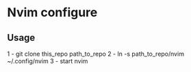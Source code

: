 # Nvim configure


## Usage
1 - git clone this_repo path_to_repo
2 - ln -s path_to_repo/nvim ~/.config/nvim
3 - start nvim


